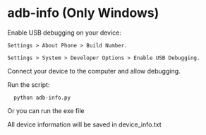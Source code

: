 # adb-info (Only Windows)

Enable USB debugging on your device:

    Settings > About Phone > Build Number.

    Settings > System > Developer Options > Enable USB Debugging.

Connect your device to the computer and allow debugging.

Run the script:
    
      python adb-info.py
      
Or you can run the exe file

All device information will be saved in device_info.txt
